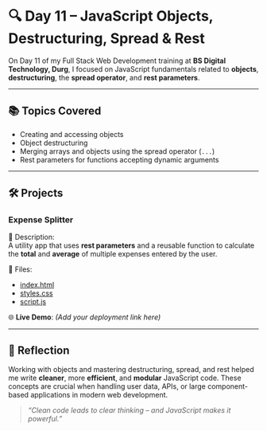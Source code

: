 # 🔍 Day 11 – JavaScript Objects, Destructuring, Spread & Rest

On Day 11 of my Full Stack Web Development training at **BS Digital Technology, Durg**, I focused on JavaScript fundamentals related to **objects**, **destructuring**, the **spread operator**, and **rest parameters**.

---

## 📚 Topics Covered

- Creating and accessing objects
- Object destructuring
- Merging arrays and objects using the spread operator (`...`)
- Rest parameters for functions accepting dynamic arguments

---

## 🛠️ Projects


###  Expense Splitter

📌 Description:  
A utility app that uses **rest parameters** and a reusable function to calculate the **total** and **average** of multiple expenses entered by the user.

📂 Files:  
- [index.html](./expense-splitter/code/index.html)  
- [styles.css](./expense-splitter/code/styles.css)  
- [script.js](./expense-splitter/code/script.js)

🌐 **Live Demo**: _(Add your deployment link here)_

---

## 💬 Reflection

Working with objects and mastering destructuring, spread, and rest helped me write **cleaner**, more **efficient**, and **modular** JavaScript code. These concepts are crucial when handling user data, APIs, or large component-based applications in modern web development.

> _“Clean code leads to clear thinking – and JavaScript makes it powerful.”_

